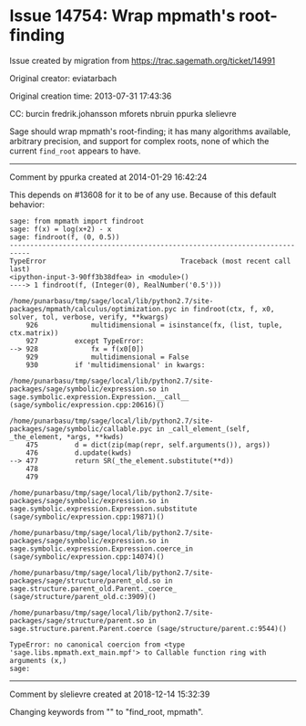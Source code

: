 # Issue 14754: Wrap mpmath's root-finding

Issue created by migration from https://trac.sagemath.org/ticket/14991

Original creator: eviatarbach

Original creation time: 2013-07-31 17:43:36

CC:  burcin fredrik.johansson mforets nbruin ppurka slelievre

Sage should wrap mpmath's root-finding; it has many algorithms available, arbitrary precision, and support for complex roots, none of which the current `find_root` appears to have.


---

Comment by ppurka created at 2014-01-29 16:42:24

This depends on #13608 for it to be of any use. Because of this default behavior:

```
sage: from mpmath import findroot
sage: f(x) = log(x+2) - x   
sage: findroot(f, (0, 0.5))
---------------------------------------------------------------------------
TypeError                                 Traceback (most recent call last)
<ipython-input-3-90ff3b38dfea> in <module>()
----> 1 findroot(f, (Integer(0), RealNumber('0.5')))

/home/punarbasu/tmp/sage/local/lib/python2.7/site-packages/mpmath/calculus/optimization.pyc in findroot(ctx, f, x0, solver, tol, verbose, verify, **kwargs)
    926             multidimensional = isinstance(fx, (list, tuple, ctx.matrix))
    927         except TypeError:
--> 928             fx = f(x0[0])
    929             multidimensional = False
    930         if 'multidimensional' in kwargs:

/home/punarbasu/tmp/sage/local/lib/python2.7/site-packages/sage/symbolic/expression.so in sage.symbolic.expression.Expression.__call__ (sage/symbolic/expression.cpp:20616)()

/home/punarbasu/tmp/sage/local/lib/python2.7/site-packages/sage/symbolic/callable.pyc in _call_element_(self, _the_element, *args, **kwds)
    475         d = dict(zip(map(repr, self.arguments()), args))
    476         d.update(kwds)
--> 477         return SR(_the_element.substitute(**d))
    478 
    479 

/home/punarbasu/tmp/sage/local/lib/python2.7/site-packages/sage/symbolic/expression.so in sage.symbolic.expression.Expression.substitute (sage/symbolic/expression.cpp:19871)()

/home/punarbasu/tmp/sage/local/lib/python2.7/site-packages/sage/symbolic/expression.so in sage.symbolic.expression.Expression.coerce_in (sage/symbolic/expression.cpp:14074)()

/home/punarbasu/tmp/sage/local/lib/python2.7/site-packages/sage/structure/parent_old.so in sage.structure.parent_old.Parent._coerce_ (sage/structure/parent_old.c:3909)()

/home/punarbasu/tmp/sage/local/lib/python2.7/site-packages/sage/structure/parent.so in sage.structure.parent.Parent.coerce (sage/structure/parent.c:9544)()

TypeError: no canonical coercion from <type 'sage.libs.mpmath.ext_main.mpf'> to Callable function ring with arguments (x,)
sage: 
```



---

Comment by slelievre created at 2018-12-14 15:32:39

Changing keywords from "" to "find_root, mpmath".
